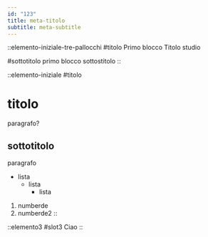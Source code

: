 ```yaml
---
id: "123"
title: meta-titolo
subtitle: meta-subtitle
---
```


::elemento-iniziale-tre-pallocchi
#titolo
Primo blocco Titolo studio

#sottotitolo
primo blocco sottostitolo
::

::elemento-iniziale
#titolo
# titolo

paragrafo?

## sottotitolo

paragrafo

- lista
  - lista
    - lista

1. numberde
2. numberde2
::

::elemento3
#slot3
Ciao
::
